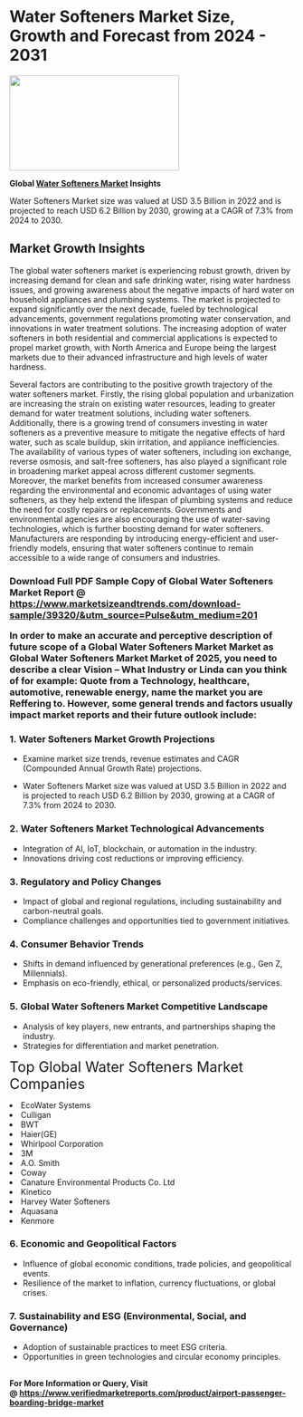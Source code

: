 <H1>Water Softeners Market Size, Growth and Forecast from 2024 - 2031</H1><img class="aligncenter size-medium wp-image-584254" src="https://thirdeyenews.in/wp-content/uploads/2024/09/Global-Market-Research-300x168.jpeg" alt="" width="300" height="168" /><p><strong>Global&nbsp;<a href="https://www.marketsizeandtrends.com/download-sample/39320/&amp;utm_source=Pulse&amp;utm_medium=201">Water Softeners Market</a> Insights</strong></p><p>Water Softeners Market size was valued at USD 3.5 Billion in 2022 and is projected to reach USD 6.2 Billion by 2030, growing at a CAGR of 7.3% from 2024 to 2030.</p><p><h2>Market Growth Insights</h2> <p>The global water softeners market is experiencing robust growth, driven by increasing demand for clean and safe drinking water, rising water hardness issues, and growing awareness about the negative impacts of hard water on household appliances and plumbing systems. The market is projected to expand significantly over the next decade, fueled by technological advancements, government regulations promoting water conservation, and innovations in water treatment solutions. The increasing adoption of water softeners in both residential and commercial applications is expected to propel market growth, with North America and Europe being the largest markets due to their advanced infrastructure and high levels of water hardness.</p> <p><strong></strong></p> <p>Several factors are contributing to the positive growth trajectory of the water softeners market. Firstly, the rising global population and urbanization are increasing the strain on existing water resources, leading to greater demand for water treatment solutions, including water softeners. Additionally, there is a growing trend of consumers investing in water softeners as a preventive measure to mitigate the negative effects of hard water, such as scale buildup, skin irritation, and appliance inefficiencies. The availability of various types of water softeners, including ion exchange, reverse osmosis, and salt-free softeners, has also played a significant role in broadening market appeal across different customer segments. Moreover, the market benefits from increased consumer awareness regarding the environmental and economic advantages of using water softeners, as they help extend the lifespan of plumbing systems and reduce the need for costly repairs or replacements. Governments and environmental agencies are also encouraging the use of water-saving technologies, which is further boosting demand for water softeners. Manufacturers are responding by introducing energy-efficient and user-friendly models, ensuring that water softeners continue to remain accessible to a wide range of consumers and industries. <h3></p><p><span class=""><strong>Download Full PDF Sample Copy of Global Water Softeners Market Report</strong> @ <a href="https://www.marketsizeandtrends.com/download-sample/39320/&amp;utm_source=Pulse&amp;utm_medium=201" target="_blank">https://www.marketsizeandtrends.com/download-sample/39320/&amp;utm_source=Pulse&amp;utm_medium=201</a></span></p><p>In order to make an accurate and perceptive description of future scope of a Global&nbsp;Water Softeners Market Market as Global&nbsp;Water Softeners Market Market of 2025, you need to describe a clear Vision &ndash; What Industry or Linda can you think of for example: Quote from a Technology, healthcare, automotive, renewable energy, name the market you are Reffering to. However, some general trends and factors usually impact market reports and their future outlook include:</p><h3>1.&nbsp;<strong>Water Softeners Market Growth Projections</strong></h3><ul><li>Examine market size trends, revenue estimates and CAGR (Compounded Annual Growth Rate) projections.</li><li><p>Water Softeners Market size was valued at USD 3.5 Billion in 2022 and is projected to reach USD 6.2 Billion by 2030, growing at a CAGR of 7.3% from 2024 to 2030.</p></li></ul><h3>2.&nbsp;<strong>Water Softeners Market Technological Advancements</strong></h3><ul><li>Integration of AI, IoT, blockchain, or automation in the industry.</li><li>Innovations driving cost reductions or improving efficiency.</li></ul><h3>3.&nbsp;<strong>Regulatory and Policy Changes</strong></h3><ul><li>Impact of global and regional regulations, including sustainability and carbon-neutral goals.</li><li>Compliance challenges and opportunities tied to government initiatives.</li></ul><h3>4.&nbsp;<strong>Consumer Behavior Trends</strong></h3><ul><li>Shifts in demand influenced by generational preferences (e.g., Gen Z, Millennials).</li><li>Emphasis on eco-friendly, ethical, or personalized products/services.</li></ul><h3>5.&nbsp;<strong>Global Water Softeners Market Competitive Landscape</strong></h3><ul><li>Analysis of key players, new entrants, and partnerships shaping the industry.</li><li>Strategies for differentiation and market penetration.</li></ul><p data-pm-slice="1 1 []"><span style="color: inherit; font-family: inherit; font-size: 25px;">Top Global Water Softeners Market Companies</span></p><div class="" data-test-id=""><p><li>EcoWater Systems</li><li> Culligan</li><li> BWT</li><li> Haier(GE)</li><li> Whirlpool Corporation</li><li> 3M</li><li> A.O. Smith</li><li> Coway</li><li> Canature Environmental Products Co. Ltd</li><li> Kinetico</li><li> Harvey Water Softeners</li><li> Aquasana</li><li> Kenmore</li></p></div><h3>6.&nbsp;<strong>Economic and Geopolitical Factors</strong></h3><ul><li>Influence of global economic conditions, trade policies, and geopolitical events.</li><li>Resilience of the market to inflation, currency fluctuations, or global crises.</li></ul><h3>7.&nbsp;<strong>Sustainability and ESG (Environmental, Social, and Governance)</strong></h3><ul><li>Adoption of sustainable practices to meet ESG criteria.</li><li>Opportunities in green technologies and circular economy principles.</li></ul><h2><strong style="font-size: 14px;">For More Information or Query, Visit @&nbsp;</strong><a style="background-color: #ffffff; font-size: 14px;" href="https://www.marketsizeandtrends.com/report/water-softeners-market/" target="_blank">https://www.verifiedmarketreports.com/product/airport-passenger-boarding-bridge-market</a></h2>
